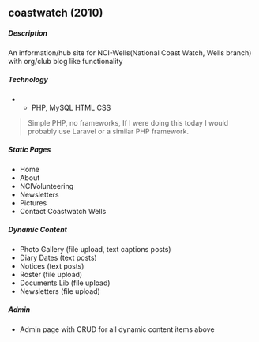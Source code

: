 ## coastwatch (2010)

##### Description
An information/hub site for NCI-Wells(National Coast Watch, Wells branch) with org/club blog like functionality

##### Technology
- * PHP, MySQL HTML CSS
> Simple PHP, no frameworks, If I were doing this today I
> would probably use Laravel or a similar PHP framework.

##### Static Pages
- Home
- About
- NCIVolunteering
- Newsletters
- Pictures
- Contact Coastwatch Wells

##### Dynamic Content
- Photo Gallery (file upload, text captions posts)
- Diary Dates (text posts)
- Notices (text posts)
- Roster (file upload)
- Documents Lib (file upload)
- Newsletters (file upload)

##### Admin
- Admin page with CRUD for all dynamic content items above
